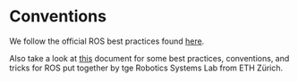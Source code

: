 # Conventions

We follow the official ROS best practices found [here](http://wiki.ros.org/ROS/Patterns/Conventions).

Also take a look at [this](https://github.com/leggedrobotics/ros_best_practices/wiki) document for some best practices, conventions, and tricks for ROS put together by tge Robotics Systems Lab from ETH Zürich.